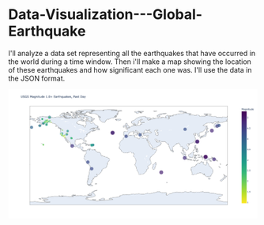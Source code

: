 # Data-Visualization---Global-Earthquake
I'll analyze a data set representing all the earthquakes that have occurred in the world during a time window. Then i'll make a map showing the location of these earthquakes and how significant each one was. I'll use the data in the JSON format.


![World Earthquakes Mapping](./img/eq_plot.png)
